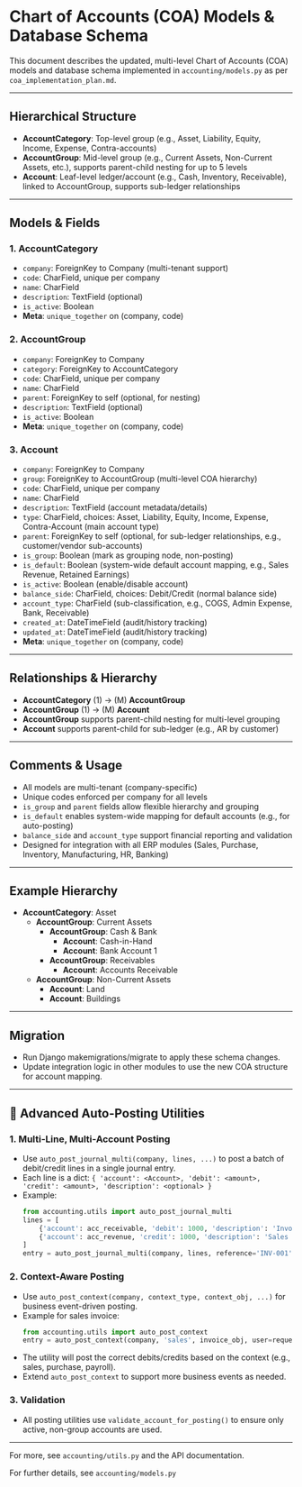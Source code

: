 # Chart of Accounts (COA) Models & Database Schema

This document describes the updated, multi-level Chart of Accounts (COA) models and database schema implemented in `accounting/models.py` as per `coa_implementation_plan.md`.

---

## Hierarchical Structure

- **AccountCategory**: Top-level group (e.g., Asset, Liability, Equity, Income, Expense, Contra-accounts)
- **AccountGroup**: Mid-level group (e.g., Current Assets, Non-Current Assets, etc.), supports parent-child nesting for up to 5 levels
- **Account**: Leaf-level ledger/account (e.g., Cash, Inventory, Receivable), linked to AccountGroup, supports sub-ledger relationships

---

## Models & Fields

### 1. AccountCategory
- `company`: ForeignKey to Company (multi-tenant support)
- `code`: CharField, unique per company
- `name`: CharField
- `description`: TextField (optional)
- `is_active`: Boolean
- **Meta**: `unique_together` on (company, code)

### 2. AccountGroup
- `company`: ForeignKey to Company
- `category`: ForeignKey to AccountCategory
- `code`: CharField, unique per company
- `name`: CharField
- `parent`: ForeignKey to self (optional, for nesting)
- `description`: TextField (optional)
- `is_active`: Boolean
- **Meta**: `unique_together` on (company, code)

### 3. Account
- `company`: ForeignKey to Company
- `group`: ForeignKey to AccountGroup (multi-level COA hierarchy)
- `code`: CharField, unique per company
- `name`: CharField
- `description`: TextField (account metadata/details)
- `type`: CharField, choices: Asset, Liability, Equity, Income, Expense, Contra-Account (main account type)
- `parent`: ForeignKey to self (optional, for sub-ledger relationships, e.g., customer/vendor sub-accounts)
- `is_group`: Boolean (mark as grouping node, non-posting)
- `is_default`: Boolean (system-wide default account mapping, e.g., Sales Revenue, Retained Earnings)
- `is_active`: Boolean (enable/disable account)
- `balance_side`: CharField, choices: Debit/Credit (normal balance side)
- `account_type`: CharField (sub-classification, e.g., COGS, Admin Expense, Bank, Receivable)
- `created_at`: DateTimeField (audit/history tracking)
- `updated_at`: DateTimeField (audit/history tracking)
- **Meta**: `unique_together` on (company, code)

---

## Relationships & Hierarchy

- **AccountCategory** (1) → (M) **AccountGroup**
- **AccountGroup** (1) → (M) **Account**
- **AccountGroup** supports parent-child nesting for multi-level grouping
- **Account** supports parent-child for sub-ledger (e.g., AR by customer)

---

## Comments & Usage

- All models are multi-tenant (company-specific)
- Unique codes enforced per company for all levels
- `is_group` and `parent` fields allow flexible hierarchy and grouping
- `is_default` enables system-wide mapping for default accounts (e.g., for auto-posting)
- `balance_side` and `account_type` support financial reporting and validation
- Designed for integration with all ERP modules (Sales, Purchase, Inventory, Manufacturing, HR, Banking)

---

## Example Hierarchy

- **AccountCategory**: Asset
  - **AccountGroup**: Current Assets
    - **AccountGroup**: Cash & Bank
      - **Account**: Cash-in-Hand
      - **Account**: Bank Account 1
    - **AccountGroup**: Receivables
      - **Account**: Accounts Receivable
  - **AccountGroup**: Non-Current Assets
    - **Account**: Land
    - **Account**: Buildings

---

## Migration

- Run Django makemigrations/migrate to apply these schema changes.
- Update integration logic in other modules to use the new COA structure for account mapping.

---

## 🧠 Advanced Auto-Posting Utilities

### 1. Multi-Line, Multi-Account Posting
- Use `auto_post_journal_multi(company, lines, ...)` to post a batch of debit/credit lines in a single journal entry.
- Each line is a dict: `{ 'account': <Account>, 'debit': <amount>, 'credit': <amount>, 'description': <optional> }`
- Example:
  ```python
  from accounting.utils import auto_post_journal_multi
  lines = [
      {'account': acc_receivable, 'debit': 1000, 'description': 'Invoice receivable'},
      {'account': acc_revenue, 'credit': 1000, 'description': 'Sales revenue'}
  ]
  entry = auto_post_journal_multi(company, lines, reference='INV-001', user=request.user, journal_type='sales')
  ```

### 2. Context-Aware Posting
- Use `auto_post_context(company, context_type, context_obj, ...)` for business event-driven posting.
- Example for sales invoice:
  ```python
  from accounting.utils import auto_post_context
  entry = auto_post_context(company, 'sales', invoice_obj, user=request.user)
  ```
- The utility will post the correct debits/credits based on the context (e.g., sales, purchase, payroll).
- Extend `auto_post_context` to support more business events as needed.

### 3. Validation
- All posting utilities use `validate_account_for_posting()` to ensure only active, non-group accounts are used.

---

For more, see `accounting/utils.py` and the API documentation.

For further details, see `accounting/models.py`